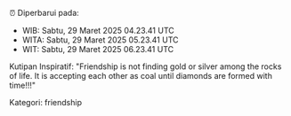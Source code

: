 ⏰ Diperbarui pada:
- WIB: Sabtu, 29 Maret 2025 04.23.41 UTC
- WITA: Sabtu, 29 Maret 2025 05.23.41 UTC
- WIT: Sabtu, 29 Maret 2025 06.23.41 UTC

Kutipan Inspiratif:
"Friendship is not finding gold or silver among the rocks of life. It is accepting each other as coal until diamonds are formed with time!!!"


Kategori: friendship

